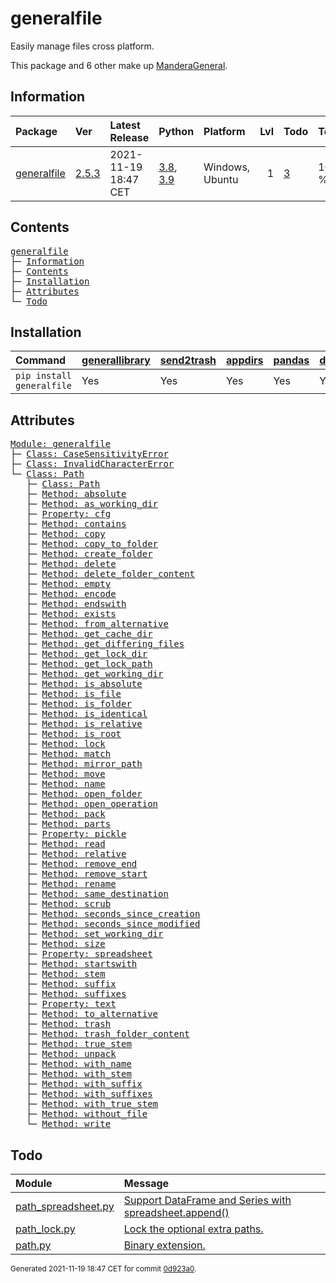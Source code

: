 # generalfile
Easily manage files cross platform.

This package and 6 other make up [ManderaGeneral](https://github.com/ManderaGeneral).

## Information
| Package                                                      | Ver                                            | Latest Release       | Python                                                                                                                   | Platform        |   Lvl | Todo                                                    | Tests   |
|:-------------------------------------------------------------|:-----------------------------------------------|:---------------------|:-------------------------------------------------------------------------------------------------------------------------|:----------------|------:|:--------------------------------------------------------|:--------|
| [generalfile](https://github.com/ManderaGeneral/generalfile) | [2.5.3](https://pypi.org/project/generalfile/) | 2021-11-19 18:47 CET | [3.8](https://www.python.org/downloads/release/python-380/), [3.9](https://www.python.org/downloads/release/python-390/) | Windows, Ubuntu |     1 | [3](https://github.com/ManderaGeneral/generalfile#Todo) | 100.0 % |

## Contents
<pre>
<a href='#generalfile'>generalfile</a>
├─ <a href='#Information'>Information</a>
├─ <a href='#Contents'>Contents</a>
├─ <a href='#Installation'>Installation</a>
├─ <a href='#Attributes'>Attributes</a>
└─ <a href='#Todo'>Todo</a>
</pre>

## Installation
| Command                   | <a href='https://pypi.org/project/generallibrary'>generallibrary</a>   | <a href='https://pypi.org/project/send2trash'>send2trash</a>   | <a href='https://pypi.org/project/appdirs'>appdirs</a>   | <a href='https://pypi.org/project/pandas'>pandas</a>   | <a href='https://pypi.org/project/dill'>dill</a>   |
|:--------------------------|:-----------------------------------------------------------------------|:---------------------------------------------------------------|:---------------------------------------------------------|:-------------------------------------------------------|:---------------------------------------------------|
| `pip install generalfile` | Yes                                                                    | Yes                                                            | Yes                                                      | Yes                                                    | Yes                                                |

## Attributes
<pre>
<a href='https://github.com/ManderaGeneral/generalfile/blob/0d923a0/generalfile/__init__.py#L1'>Module: generalfile</a>
├─ <a href='https://github.com/ManderaGeneral/generalfile/blob/0d923a0/generalfile/errors.py#L1'>Class: CaseSensitivityError</a>
├─ <a href='https://github.com/ManderaGeneral/generalfile/blob/0d923a0/generalfile/errors.py#L1'>Class: InvalidCharacterError</a>
└─ <a href='https://github.com/ManderaGeneral/generalfile/blob/0d923a0/generalfile/path.py#L1'>Class: Path</a>
   ├─ <a href='https://github.com/ManderaGeneral/generalfile/blob/0d923a0/generalfile/path.py#L1'>Class: Path</a>
   ├─ <a href='https://github.com/ManderaGeneral/generalfile/blob/0d923a0/generalfile/path_strings.py#L1'>Method: absolute</a>
   ├─ <a href='https://github.com/ManderaGeneral/generalfile/blob/0d923a0/generalfile/path_lock.py#L1'>Method: as_working_dir</a>
   ├─ <a href='https://github.com/ManderaGeneral/generalfile/blob/0d923a0/generalfile/optional_dependencies/path_cfg.py#L1'>Property: cfg</a>
   ├─ <a href='https://github.com/ManderaGeneral/generalfile/blob/0d923a0/generalfile/path_operations.py#L1'>Method: contains</a>
   ├─ <a href='https://github.com/ManderaGeneral/generalfile/blob/0d923a0/generalfile/path_operations.py#L1'>Method: copy</a>
   ├─ <a href='https://github.com/ManderaGeneral/generalfile/blob/0d923a0/generalfile/path_operations.py#L1'>Method: copy_to_folder</a>
   ├─ <a href='https://github.com/ManderaGeneral/generalfile/blob/0d923a0/generalfile/path_operations.py#L1'>Method: create_folder</a>
   ├─ <a href='https://github.com/ManderaGeneral/generalfile/blob/0d923a0/generalfile/path_operations.py#L1'>Method: delete</a>
   ├─ <a href='https://github.com/ManderaGeneral/generalfile/blob/0d923a0/generalfile/path_operations.py#L1'>Method: delete_folder_content</a>
   ├─ <a href='https://github.com/ManderaGeneral/generalfile/blob/0d923a0/generalfile/path_operations.py#L1'>Method: empty</a>
   ├─ <a href='https://github.com/ManderaGeneral/generalfile/blob/0d923a0/generalfile/path_strings.py#L1'>Method: encode</a>
   ├─ <a href='https://github.com/ManderaGeneral/generalfile/blob/0d923a0/generalfile/path_strings.py#L1'>Method: endswith</a>
   ├─ <a href='https://github.com/ManderaGeneral/generalfile/blob/0d923a0/generalfile/path_operations.py#L1'>Method: exists</a>
   ├─ <a href='https://github.com/ManderaGeneral/generalfile/blob/0d923a0/generalfile/path_strings.py#L1'>Method: from_alternative</a>
   ├─ <a href='https://github.com/ManderaGeneral/generalfile/blob/0d923a0/generalfile/path_operations.py#L1'>Method: get_cache_dir</a>
   ├─ <a href='https://github.com/ManderaGeneral/generalfile/blob/0d923a0/generalfile/path_operations.py#L1'>Method: get_differing_files</a>
   ├─ <a href='https://github.com/ManderaGeneral/generalfile/blob/0d923a0/generalfile/path_operations.py#L1'>Method: get_lock_dir</a>
   ├─ <a href='https://github.com/ManderaGeneral/generalfile/blob/0d923a0/generalfile/path_operations.py#L1'>Method: get_lock_path</a>
   ├─ <a href='https://github.com/ManderaGeneral/generalfile/blob/0d923a0/generalfile/path_operations.py#L1'>Method: get_working_dir</a>
   ├─ <a href='https://github.com/ManderaGeneral/generalfile/blob/0d923a0/generalfile/path_strings.py#L1'>Method: is_absolute</a>
   ├─ <a href='https://github.com/ManderaGeneral/generalfile/blob/0d923a0/generalfile/path_operations.py#L1'>Method: is_file</a>
   ├─ <a href='https://github.com/ManderaGeneral/generalfile/blob/0d923a0/generalfile/path_operations.py#L1'>Method: is_folder</a>
   ├─ <a href='https://github.com/ManderaGeneral/generalfile/blob/0d923a0/generalfile/path_operations.py#L1'>Method: is_identical</a>
   ├─ <a href='https://github.com/ManderaGeneral/generalfile/blob/0d923a0/generalfile/path_strings.py#L1'>Method: is_relative</a>
   ├─ <a href='https://github.com/ManderaGeneral/generalfile/blob/0d923a0/generalfile/path_operations.py#L1'>Method: is_root</a>
   ├─ <a href='https://github.com/ManderaGeneral/generalfile/blob/0d923a0/generalfile/path_lock.py#L1'>Method: lock</a>
   ├─ <a href='https://github.com/ManderaGeneral/generalfile/blob/0d923a0/generalfile/path_strings.py#L1'>Method: match</a>
   ├─ <a href='https://github.com/ManderaGeneral/generalfile/blob/0d923a0/generalfile/path_strings.py#L1'>Method: mirror_path</a>
   ├─ <a href='https://github.com/ManderaGeneral/generalfile/blob/0d923a0/generalfile/path_operations.py#L1'>Method: move</a>
   ├─ <a href='https://github.com/ManderaGeneral/generalfile/blob/0d923a0/generalfile/path_strings.py#L1'>Method: name</a>
   ├─ <a href='https://github.com/ManderaGeneral/generalfile/blob/0d923a0/generalfile/path_operations.py#L1'>Method: open_folder</a>
   ├─ <a href='https://github.com/ManderaGeneral/generalfile/blob/0d923a0/generalfile/path_operations.py#L1'>Method: open_operation</a>
   ├─ <a href='https://github.com/ManderaGeneral/generalfile/blob/0d923a0/generalfile/path_operations.py#L1'>Method: pack</a>
   ├─ <a href='https://github.com/ManderaGeneral/generalfile/blob/0d923a0/generalfile/path_strings.py#L1'>Method: parts</a>
   ├─ <a href='https://github.com/ManderaGeneral/generalfile/blob/0d923a0/generalfile/optional_dependencies/path_pickle.py#L1'>Property: pickle</a>
   ├─ <a href='https://github.com/ManderaGeneral/generalfile/blob/0d923a0/generalfile/path_operations.py#L1'>Method: read</a>
   ├─ <a href='https://github.com/ManderaGeneral/generalfile/blob/0d923a0/generalfile/path_strings.py#L1'>Method: relative</a>
   ├─ <a href='https://github.com/ManderaGeneral/generalfile/blob/0d923a0/generalfile/path_strings.py#L1'>Method: remove_end</a>
   ├─ <a href='https://github.com/ManderaGeneral/generalfile/blob/0d923a0/generalfile/path_strings.py#L1'>Method: remove_start</a>
   ├─ <a href='https://github.com/ManderaGeneral/generalfile/blob/0d923a0/generalfile/path_operations.py#L1'>Method: rename</a>
   ├─ <a href='https://github.com/ManderaGeneral/generalfile/blob/0d923a0/generalfile/path_strings.py#L1'>Method: same_destination</a>
   ├─ <a href='https://github.com/ManderaGeneral/generalfile/blob/0d923a0/generalfile/path.py#L1'>Method: scrub</a>
   ├─ <a href='https://github.com/ManderaGeneral/generalfile/blob/0d923a0/generalfile/path_operations.py#L1'>Method: seconds_since_creation</a>
   ├─ <a href='https://github.com/ManderaGeneral/generalfile/blob/0d923a0/generalfile/path_operations.py#L1'>Method: seconds_since_modified</a>
   ├─ <a href='https://github.com/ManderaGeneral/generalfile/blob/0d923a0/generalfile/path_operations.py#L1'>Method: set_working_dir</a>
   ├─ <a href='https://github.com/ManderaGeneral/generalfile/blob/0d923a0/generalfile/path_operations.py#L1'>Method: size</a>
   ├─ <a href='https://github.com/ManderaGeneral/generalfile/blob/0d923a0/generalfile/optional_dependencies/path_spreadsheet.py#L1'>Property: spreadsheet</a>
   ├─ <a href='https://github.com/ManderaGeneral/generalfile/blob/0d923a0/generalfile/path_strings.py#L1'>Method: startswith</a>
   ├─ <a href='https://github.com/ManderaGeneral/generalfile/blob/0d923a0/generalfile/path_strings.py#L1'>Method: stem</a>
   ├─ <a href='https://github.com/ManderaGeneral/generalfile/blob/0d923a0/generalfile/path_strings.py#L1'>Method: suffix</a>
   ├─ <a href='https://github.com/ManderaGeneral/generalfile/blob/0d923a0/generalfile/path_strings.py#L1'>Method: suffixes</a>
   ├─ <a href='https://github.com/ManderaGeneral/generalfile/blob/0d923a0/generalfile/optional_dependencies/path_text.py#L1'>Property: text</a>
   ├─ <a href='https://github.com/ManderaGeneral/generalfile/blob/0d923a0/generalfile/path_strings.py#L1'>Method: to_alternative</a>
   ├─ <a href='https://github.com/ManderaGeneral/generalfile/blob/0d923a0/generalfile/path_operations.py#L1'>Method: trash</a>
   ├─ <a href='https://github.com/ManderaGeneral/generalfile/blob/0d923a0/generalfile/path_operations.py#L1'>Method: trash_folder_content</a>
   ├─ <a href='https://github.com/ManderaGeneral/generalfile/blob/0d923a0/generalfile/path_strings.py#L1'>Method: true_stem</a>
   ├─ <a href='https://github.com/ManderaGeneral/generalfile/blob/0d923a0/generalfile/path_operations.py#L1'>Method: unpack</a>
   ├─ <a href='https://github.com/ManderaGeneral/generalfile/blob/0d923a0/generalfile/path_strings.py#L1'>Method: with_name</a>
   ├─ <a href='https://github.com/ManderaGeneral/generalfile/blob/0d923a0/generalfile/path_strings.py#L1'>Method: with_stem</a>
   ├─ <a href='https://github.com/ManderaGeneral/generalfile/blob/0d923a0/generalfile/path_strings.py#L1'>Method: with_suffix</a>
   ├─ <a href='https://github.com/ManderaGeneral/generalfile/blob/0d923a0/generalfile/path_strings.py#L1'>Method: with_suffixes</a>
   ├─ <a href='https://github.com/ManderaGeneral/generalfile/blob/0d923a0/generalfile/path_strings.py#L1'>Method: with_true_stem</a>
   ├─ <a href='https://github.com/ManderaGeneral/generalfile/blob/0d923a0/generalfile/path_operations.py#L1'>Method: without_file</a>
   └─ <a href='https://github.com/ManderaGeneral/generalfile/blob/0d923a0/generalfile/path_operations.py#L1'>Method: write</a>
</pre>

## Todo
| Module                                                                                                                                               | Message                                                                                                                                                                                   |
|:-----------------------------------------------------------------------------------------------------------------------------------------------------|:------------------------------------------------------------------------------------------------------------------------------------------------------------------------------------------|
| <a href='https://github.com/ManderaGeneral/generalfile/blob/master/generalfile/optional_dependencies/path_spreadsheet.py#L1'>path_spreadsheet.py</a> | <a href='https://github.com/ManderaGeneral/generalfile/blob/master/generalfile/optional_dependencies/path_spreadsheet.py#L112'>Support DataFrame and Series with spreadsheet.append()</a> |
| <a href='https://github.com/ManderaGeneral/generalfile/blob/master/generalfile/path_lock.py#L1'>path_lock.py</a>                                     | <a href='https://github.com/ManderaGeneral/generalfile/blob/master/generalfile/path_lock.py#L12'>Lock the optional extra paths.</a>                                                       |
| <a href='https://github.com/ManderaGeneral/generalfile/blob/master/generalfile/path.py#L1'>path.py</a>                                               | <a href='https://github.com/ManderaGeneral/generalfile/blob/master/generalfile/path.py#L23'>Binary extension.</a>                                                                         |

<sup>
Generated 2021-11-19 18:47 CET for commit <a href='https://github.com/ManderaGeneral/generalfile/commit/0d923a0'>0d923a0</a>.
</sup>
